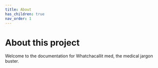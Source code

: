 ```yaml
---
title: About
has_children: true
nav_order: 1
---
```


# About this project

Welcome to the documentation for Whatchacallit med, the medical jargon buster.

